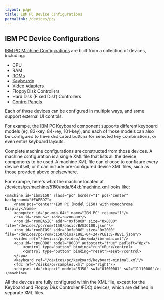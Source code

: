 ```yaml
---
layout: page
title: IBM PC Device Configurations
permalink: /devices/pc/
---
```


IBM PC Device Configurations
---

[IBM PC Machine Configurations](machine/) are built from a collection of devices, including:

* CPU
* RAM
* [ROMs](rom/)
* [Keyboards](keyboard/)
* [Video Adapters](video/)
* Floppy Disk Controllers
* Hard Disk (Fixed Disk) Controllers
* [Control Panels](panel/)

Each of those devices can be configured in multiple ways, and some support external UI controls.

For example, the IBM PC Keyboard component supports different keyboard models (eg, 83-key, 84-key, 101-key),
and each of those models can also be configured to have dedicated buttons for selected key combinations,
or even entire keyboard layouts.

Complete machine configurations are constructed from those devices.  A machine configuration is a single XML file
that lists all the device components to be used.  A machine XML file can choose to configure every device itself,
or it can include pre-configured device XML files, such as those provided above or elsewhere.

For example, here's what the machine located at [/devices/pc/machine/5150/mda/64kb/machine.xml](/devices/pc/machine/5150/mda/64kb/machine.xml)
looks like:

	<machine id="ibm5150" class="pc" border="1" pos="center" background="#FAEBD7">
		<name pos="center">IBM PC (Model 5150) with Monochrome Display</name>
		<computer id="pc-mda-64k" name="IBM PC" resume="1"/>
		<ram id="ramLow" addr="0x00000"/>
		<rom id="romBASIC" addr="0xf6000" size="0x8000" file="/devices/pc/rom/5150/basic/BASIC100.json"/>
		<rom id="romBIOS" addr="0xfe000" size="0x2000" file="/devices/pc/rom/5150/bios/1981-04-24/PCBIOS-REV1.json"/>
		<video ref="/devices/pc/video/ibm/mda/ibm-mda.xml"/>
		<cpu id="cpu8088" model="8088" autostart="true" padleft="8px">
			<control type="button" binding="run">Run</control>
			<control type="button" binding="reset">Reset</control>
		</cpu>
		<keyboard ref="/devices/pc/keyboard/keyboard-minimal.xml"/>
		<fdc ref="/disks/pc/samples.xml" pos="right"/>
		<chipset id="chipset" model="5150" sw1="01000001" sw2="11110000"/>
	</machine>

All the devices are fully configured within the XML file, except for the Keyboard and Floppy Disk Controller (FDC)
devices, which are defined in separate XML files.
